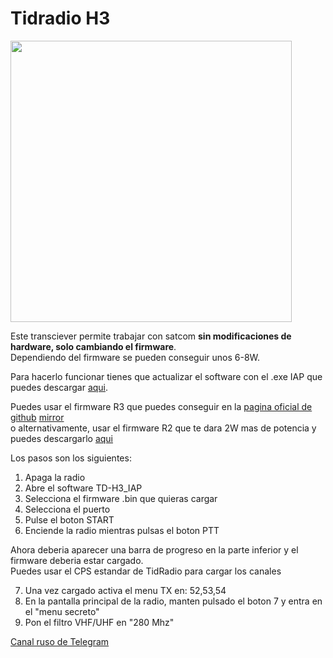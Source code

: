 # Tidradio H3

<img height="450" src="/../_img/radios/h3.png" />

Este transciever permite trabajar con satcom **sin modificaciones de hardware, solo cambiando el firmware**.  
Dependiendo del firmware se pueden conseguir unos 6-8W.  

Para hacerlo funcionar tienes que actualizar el software con el .exe IAP que puedes descargar [aqui](https://satcomradio.github.io/_files/TD-H3_IAP.zip). 

Puedes usar el firmware R3 que puedes conseguir en la [pagina oficial de github](https://github.com/yobabyte/tid_umod/releases) [mirror](https://satcomradio.github.io/_files/uMod_R3.bin)  
o alternativamente, usar el firmware R2 que te dara 2W mas de potencia y puedes descargarlo [aqui](https://satcomradio.github.io/_files/uMod_R2b.bin)

Los pasos son los siguientes:
1. Apaga la radio
2. Abre el software TD-H3_IAP
3. Selecciona el firmware .bin que quieras cargar
4. Selecciona el puerto
5. Pulse el boton START
6. Enciende la radio mientras pulsas el boton PTT

Ahora deberia aparecer una barra de progreso en la parte inferior y el firmware deberia estar cargado.  
Puedes usar el CPS estandar de TidRadio para cargar los canales  

7. Una vez cargado activa el menu TX en: 52,53,54  
8. En la pantalla principal de la radio, manten pulsado el boton 7 y entra en el "menu secreto"  
9. Pon el filtro VHF/UHF en "280 Mhz"  

[Canal ruso de Telegram](https://t.me/TD_H3)  